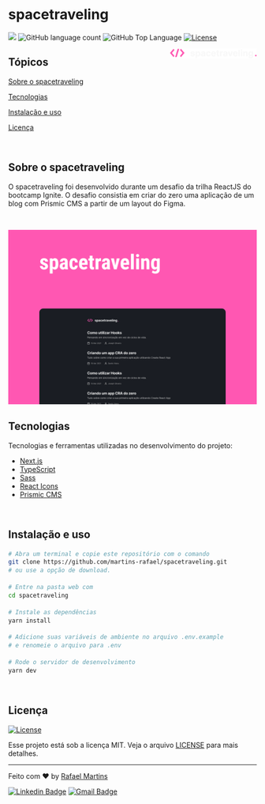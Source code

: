 # spacetraveling

<p>
  <img src="https://img.shields.io/badge/made%20by-RAFAEL%20MARTINS-FF57B2?style=flat-square">
  <img alt="GitHub language count" src="https://img.shields.io/github/languages/count/martins-rafael/spacetraveling?color=FF57B2&style=flat-square">
  <img alt="GitHub Top Language" src="https://img.shields.io/github/languages/top/martins-rafael/spacetraveling?color=FF57B2&style=flat-square">
  <a href="https://opensource.org/licenses/MIT">
    <img alt="License" src="https://img.shields.io/badge/license-MIT-FF57B2?style=flat-square">
  </a>

</p>

<img align="right" src="public/logo.svg" width="35%" alt="spacetraveling">

## Tópicos

[Sobre o spacetraveling](#sobre-o-spacetraveling)

[Tecnologias](#tecnologias)

[Instalação e uso](#instalação-e-uso)

[Licença](#licença)

<br>

## Sobre o spacetraveling

O spacetraveling foi desenvolvido durante um desafio da trilha ReactJS do bootcamp Ignite. O desafio consistia em criar do zero uma aplicação de um blog com Prismic CMS a partir de um layout do Figma.

<br>

<p align="center">
  <img src=".github/cover.png" alt="Página inicial">
</p>

## Tecnologias

Tecnologias e ferramentas utilizadas no desenvolvimento do projeto:

- [Next.js](https://nextjs.org/)
- [TypeScript](https://www.typescriptlang.org/)
- [Sass](https://sass-lang.com/)
- [React Icons](https://react-icons.github.io/react-icons/)
- [Prismic CMS](https://prismic.io/)

<br>

## Instalação e uso

```bash
# Abra um terminal e copie este repositório com o comando
git clone https://github.com/martins-rafael/spacetraveling.git
# ou use a opção de download.

# Entre na pasta web com
cd spacetraveling

# Instale as dependências
yarn install

# Adicione suas variáveis de ambiente no arquivo .env.example
# e renomeie o arquivo para .env

# Rode o servidor de desenvolvimento
yarn dev
```

<br>


## Licença
<a href="https://opensource.org/licenses/MIT">
    <img alt="License" src="https://img.shields.io/badge/license-MIT-FF57B2?style=flat-square">
</a>

<br>

Esse projeto está sob a licença MIT. Veja o arquivo [LICENSE](/LICENSE) para mais detalhes.

---

Feito com :heart: by [Rafael Martins](https://github.com/martins-rafael)

[![Linkedin Badge](https://img.shields.io/badge/-Rafael%20Martins-FF57B2?style=flat-square&logo=Linkedin&logoColor=white&link=https://www.linkedin.com/in/rafaeldcmartins/)](https://www.linkedin.com/in/rafaeldcmartins/)
[![Gmail Badge](https://img.shields.io/badge/-rafaeldcmartins@gmail.com-FF57B2?style=flat-square&logo=Gmail&logoColor=white&link=mailto:rafaeldcmartins@gmail.com)](mailto:rafaeldcmartins@gmail.com)

